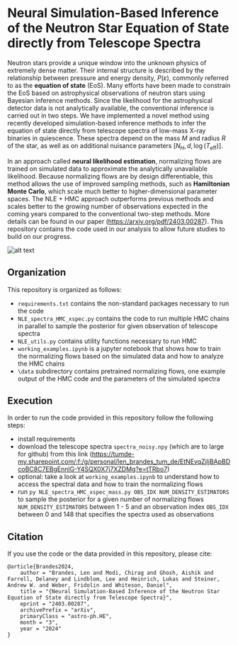 # Neural Simulation-Based Inference of the Neutron Star Equation of State directly from Telescope Spectra

Neutron stars provide a unique window into the unknown physics of extremely dense matter. Their internal structure is described by the relationship between pressure and energy density, $P(\varepsilon)$, commonly referred to as the **equation of state** (EoS). Many efforts have been made to constrain the EoS based on astrophysical observations of neutron stars using Bayesian inference methods. Since the likelihood for the astrophysical detector data is not analytically available, the conventional inference is carried out in two steps. We have implemented a novel method using recently developed simulation-based inference methods to infer the equation of state directly from telescope spectra of low-mass X-ray binaries in quiescence. These spectra depend on the mass $M$ and radius $R$ of the star, as well as on additional nuisance parameters $[N_H, d, \log(T_\mathrm{eff})]$. 

In an approach called **neural likelihood estimation**, normalizing flows are trained on simulated data to approximate the analytically unavailable likelihood. Because normalizing flows are by design differentiable, this method allows the use of improved sampling methods, such as **Hamiltonian Monte Carlo**, which scale much better to higher-dimensional parameter spaces. The NLE + HMC approach outperforms previous methods and scales better to the growing number of observations expected in the coming years compared to the conventional two-step methods. More details can be found in our paper (https://arxiv.org/pdf/2403.00287). This repository contains the code used in our analysis to allow future studies to build on our progress.

![alt text](https://github.com/lenjonah/neutron_star_inference/blob/illustration.png?raw=true)

## Organization

This repository is organized as follows: 

- `requirements.txt` contains the non-standard packages necessary to run the code
- `NLE_spectra_HMC_xspec.py` contains the code to run multiple HMC chains in parallel to sample the posterior for given observation of telescope spectra
- `NLE_utils.py` contains utility functions necessary to run HMC
- `working_examples.ipynb` is a jupyter notebook that shows how to train the normalizing flows based on the simulated data and how to analyze the HMC chains
- `\data` subdirectory contains pretrained normalizing flows, one example output of the HMC code and the parameters of the simulated spectra

## Execution

In order to run the code provided in this repository follow the following steps: 

- install requirements
- download the telescope spectra `spectra_noisy.npy` (which are to large for github) from this link (https://tumde-my.sharepoint.com/:f:/g/personal/len_brandes_tum_de/EtNEvqZjljBApBDcoBC8C7EBgEnnlG-Y4SQX0X7j7XZDMg?e=tTRbo7)
- optional: take a look at `working_examples.ipynb` to understand how to access the spectral data and how to train the normalizing flows
- run `py NLE_spectra_HMC_xspec_mass.py OBS_IDX NUM_DENSITY_ESTIMATORS` to sample the posterior for a given number of normalizing flows `NUM_DENSITY_ESTIMATORS` between 1 - 5 and an observation index `OBS_IDX` between 0 and 148 that specifies the spectra used as observations

## Citation

If you use the code or the data provided in this repository, please cite: 

````
@article{Brandes2024,
    author = "Brandes, Len and Modi, Chirag and Ghosh, Aishik and Farrell, Delaney and Lindblom, Lee and Heinrich, Lukas and Steiner, Andrew W. and Weber, Fridolin and Whiteson, Daniel",
    title = "{Neural Simulation-Based Inference of the Neutron Star Equation of State directly from Telescope Spectra}",
    eprint = "2403.00287",
    archivePrefix = "arXiv",
    primaryClass = "astro-ph.HE",
    month = "3",
    year = "2024"
}
````
